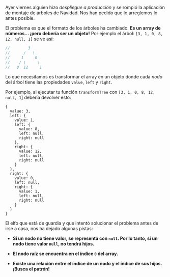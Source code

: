 Ayer viernes alguien hizo _despliegue a producción_ y se rompió la aplicación de montaje de árboles de Navidad. Nos han pedido que lo arreglemos lo antes posible.

El problema es que el formato de los árboles ha cambiado. **Es un array de números… ¡pero debería ser un objeto!** Por ejemplo el árbol: `[3, 1, 0, 8, 12, null, 1]` se ve así:

```js
//        3
//      /   \
//     1     0
//    / \     \
//   8  12     1
```

Lo que necesitamos es transformar el array en un objeto donde cada _nodo_ del árbol tiene las propiedades `value`, `left` y `right`.

Por ejemplo, al ejecutar tu función `transformTree` con `[3, 1, 0, 8, 12, null, 1`] debería devolver esto:

```text
{
  value: 3,
  left: {
    value: 1,
    left: {
      value: 8,
      left: null,
      right: null
    },
    right: {
      value: 12,
      left: null,
      right: null
    }
  },
  right: {
    value: 0,
    left: null,
    right: {
      value: 1,
      left: null,
      right: null
    }
  }
}
```

El elfo que está de guardia y que intentó solucionar el problema antes de irse a casa, nos ha dejado algunas pistas:

- **Si un nodo no tiene valor, se representa con `null`. Por lo tanto, si un nodo tiene valor `null`, no tendrá hijos.**

- **El nodo raíz se encuentra en el índice `0` del array.**

- **Existe una relación entre el índice de un nodo y el índice de sus hijos. ¡Busca el patrón!**